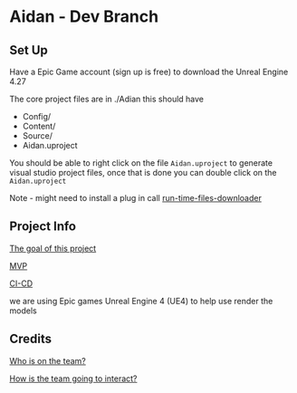 # Aidan - Dev Branch
## Set Up 

Have a Epic Game account (sign up is free) to download the Unreal Engine 4.27

The core project files are in ./Adian this should have 
- Config/
- Content/
- Source/
- Aidan.uproject

You should be able to right click on the file `Aidan.uproject` to generate visual studio project files, once that is done you can double click on the `Aidan.uproject`


Note - might need to install a plug in call [run-time-files-downloader](https://www.unrealengine.com/marketplace/en-US/product/runtime-files-downloader)

## Project Info
[The goal of this project](https://www.lewis.education/?cpsc=sp22-cpsc-49200-001&hide-nav=y#/activity/aidan)

[MVP](./MVP.md)

[CI-CD](./CI-CD.md)

we are using Epic games Unreal Engine 4 (UE4) to help use render the models

## Credits

[Who is on the team?](./TEAM.md)

[How is the team going to interact?](./PROCESS.md)
